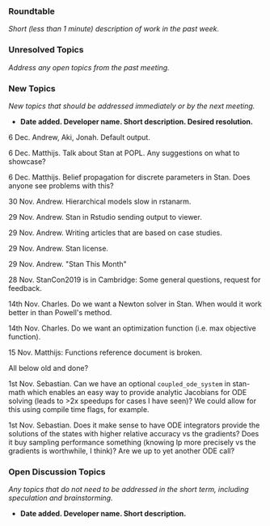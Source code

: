 ### Roundtable
_Short (less than 1 minute) description of work in the past week._

### Unresolved Topics
_Address any open topics from the past meeting._

### New Topics
_New topics that should be addressed immediately or by the next
meeting._

* __Date added. Developer name.  Short description.  Desired resolution.__

6 Dec. Andrew, Aki, Jonah.  Default output.

6 Dec. Matthijs. Talk about Stan at POPL. Any suggestions on what to showcase?

6 Dec. Matthijs. Belief propagation for discrete parameters in Stan. Does anyone see problems with this?

30 Nov.  Andrew.  Hierarchical models slow in rstanarm.

29 Nov.  Andrew.  Stan in Rstudio sending output to viewer.

29 Nov.  Andrew.  Writing articles that are based on case studies.

29 Nov.  Andrew.  Stan license.

29 Nov.  Andrew.  "Stan This Month"

28 Nov.  StanCon2019 is in Cambridge: Some general questions, request for feedback.

14th Nov. Charles. Do we want a Newton solver in Stan. When would it work better in than Powell's method.

14th Nov. Charles. Do we want an optimization function (i.e. max objective function).

15 Nov. Matthijs: Functions reference document is broken.

All below old and done?

1st Nov. Sebastian. Can we have an optional `coupled_ode_system` in stan-math which enables an easy way to provide analytic Jacobians for ODE solving (leads to >2x speedups for cases I have seen)? We could allow for this using compile time flags, for example.

1st Nov. Sebastian. Does it make sense to have ODE integrators provide the solutions of the states with higher relative accuracy vs the gradients? Does it buy sampling performance something (knowing lp more precisely vs the gradients is worthwhile, I think)? Are we up to yet another ODE call?

### Open Discussion Topics

_Any topics that do not need to be addressed in the short term,
including speculation and brainstorming._

* __Date added. Developer name.  Short description.__
